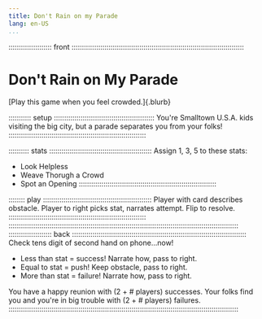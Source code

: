 ```yaml
---
title: Don't Rain on my Parade
lang: en-US
...
```


::::::::::::::::::::: front ::::::::::::::::::::::::::::::::::::::::::::::::::::::::::::::::::::::::::::::::::::
# Don't Rain on My Parade

[Play this game when you feel crowded.]{.blurb}

::::::::::: setup :::::::::::::::::::::::::::::::::::::::::::::::::
You're Smalltown U.S.A. kids visiting the big city, but a parade separates you from your folks!
:::::::::::::::::::::::::::::::::::::::::::::::::::::::::::::::::::

:::::::::: stats ::::::::::::::::::::::::::::::::::::::::::::::::::
Assign 1, 3, 5 to these stats: 

- Look Helpless
- Weave Thorugh a Crowd
- Spot an Opening
:::::::::::::::::::::::::::::::::::::::::::::::::::::::::::::::::::

:::::::: play :::::::::::::::::::::::::::::::::::::::::::::::::::::
Player with card describes obstacle. 
Player to right picks stat, narrates attempt.
Flip to resolve.
:::::::::::::::::::::::::::::::::::::::::::::::::::::::::::::::::::
::::::::::::::::::::::::::::::::::::::::::::::::::::::::::::::::::::::::::::::::::::::::::::::::::::::::::::::::
::::::::::::::::::::: back :::::::::::::::::::::::::::::::::::::::::::::::::::::::::::::::::::::::::::::::::::::
Check tens digit of second hand on phone...now!

- Less than stat = success! Narrate how, pass to right.
- Equal to stat = push! Keep obstacle, pass to right.
- More than stat = failure! Narrate how, pass to right.

You have a happy reunion with (2 + # players) successes.
Your folks find you and you're in big trouble with (2 + # players) failures.
::::::::::::::::::::::::::::::::::::::::::::::::::::::::::::::::::::::::::::::::::::::::::::::::::::::::::::::::
